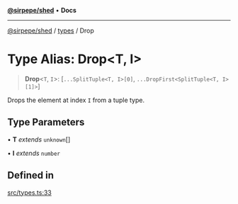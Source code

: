 [**@sirpepe/shed**](../../README.md) • **Docs**

***

[@sirpepe/shed](../../README.md) / [types](../README.md) / Drop

# Type Alias: Drop\<T, I\>

> **Drop**\<`T`, `I`\>: [`...SplitTuple<T, I>[0]`, `...DropFirst<SplitTuple<T, I>[1]>`]

Drops the element at index `I` from a tuple type.

## Type Parameters

• **T** *extends* `unknown`[]

• **I** *extends* `number`

## Defined in

[src/types.ts:33](https://github.com/SirPepe/shed/blob/36009fde0fee9ee53321ca81309876bbb49851e3/src/types.ts#L33)

